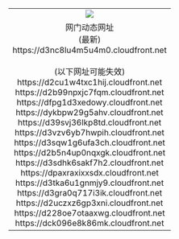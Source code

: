 ﻿<table>
  <tr></tr>
  <tr><td colspan=2 align=center><img src="https://d3nc8lu4m5u4m0.cloudfront.net/Up/oGate.jpg" /></td></tr>
  <tr><td colspan=2 align=center>网门动态网址<br/>(最新)
<br>https://d3nc8lu4m5u4m0.cloudfront.net
<br/><br/>(以下网址可能失效)
<br>https://d2cu1w4txc1hij.cloudfront.net
<br>https://d2b99npxjc7fqm.cloudfront.net
<br>https://dfpg1d3xedowy.cloudfront.net
<br>https://dykbpw29g5ahv.cloudfront.net
<br>https://d39svj36lkp8td.cloudfront.net
<br>https://d3vzv6yb7hwpih.cloudfront.net
<br>https://d3sqw1g6ufa3ch.cloudfront.net
<br>https://d2b5n4up0nqxgk.cloudfront.net
<br>https://d3sdhk6sakf7h2.cloudfront.net
<br>https://dpaxraxixxsdx.cloudfront.net
<br>https://d3tka6u1gnmjy9.cloudfront.net
<br>https://d3gra0q717i3ik.cloudfront.net
<br>https://d2uczxz6gp3xni.cloudfront.net
<br>https://d228oe7otaaxwg.cloudfront.net
<br>https://dck096e8k86mk.cloudfront.net
    </td>
  </tr>
</table>
